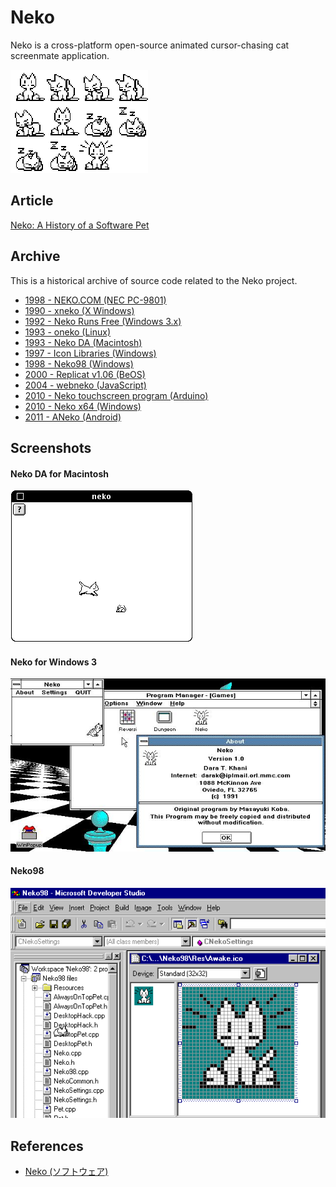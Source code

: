 # Neko

Neko is a cross-platform open-source animated cursor-chasing cat screenmate application.

<img src='1996-macintosh-neko-da/neko_animation_steps.png' alt='Neko Animation Steps' width='220' style='max-width:100%;image-rendering:pixelated' />

## Article

[Neko: A History of a Software Pet](https://eliotakira.com/neko/)

## Archive

This is a historical archive of source code related to the Neko project.

- [1998 - NEKO.COM (NEC PC-9801)](/1988-pc98)
- [1990 - xneko (X Windows)](/1990-xneko)
- [1992 - Neko Runs Free (Windows 3.x)](/1992-neko-for-windows-3)
- [1993 - oneko (Linux)](/1993-linux-oneko)
- [1993 - Neko DA (Macintosh)](/1996-macintosh-neko-da)
- [1997 - Icon Libraries (Windows)](/1997-icon-libraries)
- [1998 - Neko98 (Windows)](/1998-windows-neko98)
- [2000 - Replicat v1.06 (BeOS)](/2000-beos-replicat)
- [2004 - webneko (JavaScript)](/2004-webneko)
- [2010 - Neko touchscreen program (Arduino)](/2010-arduino)
- [2010 - Neko x64 (Windows)](/2010-neko-x64)
- [2011 - ANeko (Android)](/2011-aneko)

## Screenshots

#### Neko DA for Macintosh

![Neko Macintosh](1996-macintosh-neko-da/neko-macintosh.png)

#### Neko for Windows 3

![Neko Windows 3](1992-neko-for-windows-3/neko-for-windows-3.jpg)

#### Neko98

![Neko98](1998-windows-neko98/building-neko.png)

## References

- [Neko (ソフトウェア)](https://ja.wikipedia.org/wiki/Neko_(%E3%82%BD%E3%83%95%E3%83%88%E3%82%A6%E3%82%A7%E3%82%A2))
